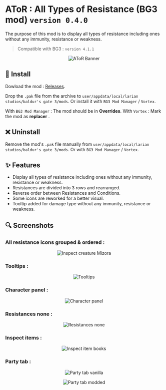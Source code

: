# AToR : All Types of Resistance (BG3 mod) `version 0.4.0`

The purpose of this mod is to display all types of resistance including ones without any immunity, resistance or weakness.

> Compatible with BG3 : `version 4.1.1`

<p align="center">
  <img src="Docs/Banner/AToR_Banner.png" alt="AToR Banner"/>
</p>

## 💾 Install

Dowload the mod : [Releases](https://github.com/Coyote-31/bg3-all-types-of-resistance/releases).

Drop the `.pak` file from the archive to `user/appdata/local/larian studios/baldur's gate 3/mods`.
Or install it with `BG3 Mod Manager` / `Vortex`.

With `BG3 Mod Manager` : The mod should be in **Overrides**.
With `Vortex` : Mark the mod as **replacer** .

## ❌ Uninstall

Remove the mod's `.pak` file manually from `user/appdata/local/larian studios/baldur's gate 3/mods`. Or with `BG3 Mod Manager` / `Vortex`.

## ✨ Features

- Display all types of resistance including ones without any immunity, resistance or weakness.
- Resistances are divided into 3 rows and rearranged.
- Reverse order between Resistances and Conditions.
- Some icons are reworked for a better visual.
- Tooltip added for damage type without any immunity, resistance or weakness.

## 🔍 Screenshots

### All resistance icons grouped & ordered :

<p align="center">
  <img src="Docs/Screenshots/Inspect_creature_Mizora.png" alt="Inspect creature Mizora"/>
</p>


### Tooltips :

<p align="center">
  <img src="Docs/Screenshots/Tooltips.png" alt="Tooltips"/>
</p>

### Character panel :

<p align="center">
  <img src="Docs/Screenshots/CharPanel_Karlach.png" alt="Character panel"/>
</p>

### Resistances none :

<p align="center">
  <img src="Docs/Screenshots/Resistances_none.png" alt="Resistances none"/>
</p>


### Inspect items :

<p align="center">
  <img src="Docs/Screenshots/Inspect_item_books.png" alt="Inspect item books"/>
</p>

### Party tab :

<p align="center">
  <img src="Docs/Screenshots/Party_tab_vanilla.png" alt="Party tab vanilla"/>
</p>

<p align="center">
  <img src="Docs/Screenshots/Party_tab_modded.png" alt="Party tab modded"/>
</p>
